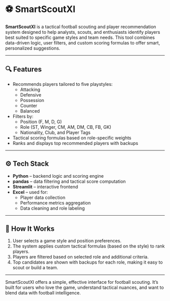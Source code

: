 # ⚽ SmartScoutXI

**SmartScoutXI** is a tactical football scouting and player recommendation system designed to help analysts, scouts, and enthusiasts identify players best suited to specific game styles and team needs. This tool combines data-driven logic, user filters, and custom scoring formulas to offer smart, personalized suggestions.

---

## 🔍 Features

- Recommends players tailored to five playstyles:
  - Attacking
  - Defensive
  - Possession
  - Counter
  - Balanced
- Filters by:
  - Position (F, M, D, G)
  - Role (ST, Winger, CM, AM, DM, CB, FB, GK)
  - Nationality, Club, and Player Tags
- Tactical scoring formulas based on role-specific weights
- Ranks and displays top recommended players with backups

---

## ⚙️ Tech Stack

- **Python** – backend logic and scoring engine  
- **pandas** – data filtering and tactical score computation  
- **Streamlit** – interactive frontend  
- **Excel** – used for:
  - Player data collection
  - Performance metrics aggregation
  - Data cleaning and role labeling

---

## 🧠 How It Works

1. User selects a game style and position preferences.
2. The system applies custom tactical formulas (based on the style) to rank players.
3. Players are filtered based on selected role and additional criteria.
4. Top candidates are shown with backups for each role, making it easy to scout or build a team.

---

SmartScoutXI offers a simple, effective interface for football scouting. It’s built for users who love the game, understand tactical nuances, and want to blend data with football intelligence.
